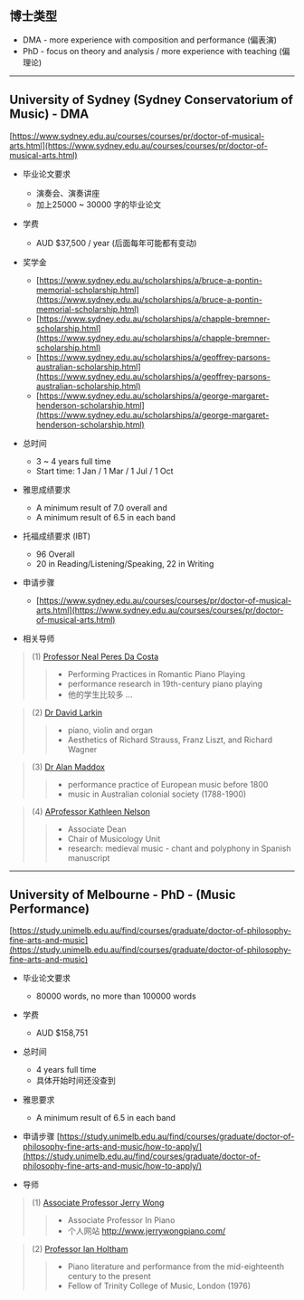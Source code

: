 
## 博士类型

* DMA - more experience with composition and performance (偏表演)
* PhD - focus on theory and analysis / more experience with teaching (偏理论)

---

## University of Sydney (Sydney Conservatorium of Music) - **DMA**
[https://www.sydney.edu.au/courses/courses/pr/doctor-of-musical-arts.html](https://www.sydney.edu.au/courses/courses/pr/doctor-of-musical-arts.html)

* 毕业论文要求
	+ 演奏会、演奏讲座
	+ 加上25000 ~ 30000 字的毕业论文

* 学费
	+ AUD $37,500 / year (后面每年可能都有变动)

* 奖学金
	+ [https://www.sydney.edu.au/scholarships/a/bruce-a-pontin-memorial-scholarship.html](https://www.sydney.edu.au/scholarships/a/bruce-a-pontin-memorial-scholarship.html)
	+ [https://www.sydney.edu.au/scholarships/a/chapple-bremner-scholarship.html](https://www.sydney.edu.au/scholarships/a/chapple-bremner-scholarship.html)
	+ [https://www.sydney.edu.au/scholarships/a/geoffrey-parsons-australian-scholarship.html](https://www.sydney.edu.au/scholarships/a/geoffrey-parsons-australian-scholarship.html)
	+ [https://www.sydney.edu.au/scholarships/a/george-margaret-henderson-scholarship.html](https://www.sydney.edu.au/scholarships/a/george-margaret-henderson-scholarship.html)

* 总时间
	+ 3 ~ 4 years full time
	+ Start time: 1 Jan / 1 Mar / 1 Jul / 1 Oct

* 雅思成绩要求
	+ A minimum result of 7.0 overall and 
	+ A minimum result of 6.5 in each band

* 托福成绩要求 (IBT)
	+ 96 Overall
	+ 20 in Reading/Listening/Speaking, 22 in Writing

* 申请步骤
	+ [https://www.sydney.edu.au/courses/courses/pr/doctor-of-musical-arts.html](https://www.sydney.edu.au/courses/courses/pr/doctor-of-musical-arts.html)

* 相关导师

> (1) [Professor Neal Peres Da Costa](https://www.sydney.edu.au/music/about/our-people/academic-staff/neal-peresdacosta.html)
>> 	* Performing Practices in Romantic Piano Playing
>> 	* performance research in 19th-century piano playing
>> 	* 他的学生比较多 ...


> (2) [Dr David Larkin](https://www.sydney.edu.au/music/about/our-people/academic-staff/david-larkin.html#collapseReStudents)
>> 	* piano, violin and organ
>> 	* Aesthetics of Richard Strauss, Franz Liszt, and Richard Wagner


> (3) [Dr Alan Maddox](https://www.sydney.edu.au/music/about/our-people/academic-staff/alan-maddox.html)
>> 	* performance practice of European music before 1800
>> 	* music in Australian colonial society (1788-1900)


> (4) [AProfessor Kathleen Nelson](https://www.sydney.edu.au/music/about/our-people/academic-staff/kathleen-nelson.html#collapseIntlLinks)
>> 	* Associate Dean
>> 	* Chair of Musicology Unit
>> 	* research: medieval music - chant and polyphony in Spanish manuscript


---

## University of Melbourne - **PhD - (Music Performance)**
[https://study.unimelb.edu.au/find/courses/graduate/doctor-of-philosophy-fine-arts-and-music](https://study.unimelb.edu.au/find/courses/graduate/doctor-of-philosophy-fine-arts-and-music)
	
* 毕业论文要求
	+ 80000 words, no more than 100000 words

* 学费 
	+ AUD $158,751

* 总时间
	+ 4 years full time
	+ 具体开始时间还没查到

* 雅思要求 
	+ A minimum result of 6.5 in each band

* 申请步骤
	[https://study.unimelb.edu.au/find/courses/graduate/doctor-of-philosophy-fine-arts-and-music/how-to-apply/](https://study.unimelb.edu.au/find/courses/graduate/doctor-of-philosophy-fine-arts-and-music/how-to-apply/)

* 导师

> (1) [Associate Professor Jerry Wong](https://findanexpert.unimelb.edu.au/profile/852511-jerry-wong)
>> 	* Associate Professor In Piano
>> 	* 个人网站 http://www.jerrywongpiano.com/

> (2) [Professor Ian Holtham](https://findanexpert.unimelb.edu.au/profile/14245-ian-holtham)
>> 	* Piano literature and performance from the mid-eighteenth century to the present
>> 	* Fellow of Trinity College of Music, London (1976)



<style>
section.page-header {
    display: none;    
}
section ul li {
	margin-top: 6px;
}
section ul li ul li {
	margin-top: 1px;
}
</style>
<script>
    document.title = "DMA";
</script>